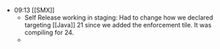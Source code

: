 - 09:13 [[SMX]]
	- Self Release working in staging: Had to change how we declared targeting [[Java]] 21 since we added the enforcement tile. It was compiling for 24.
	-